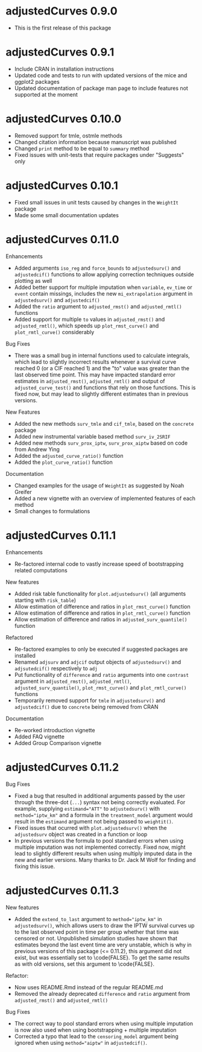 # adjustedCurves 0.9.0

* This is the first release of this package

# adjustedCurves 0.9.1

* Include CRAN in installation instructions
* Updated code and tests to run with updated versions of the mice and ggplot2 packages
* Updated documentation of package man page to include features not supported at the moment

# adjustedCurves 0.10.0

* Removed support for tmle, ostmle methods
* Changed citation information because manuscript was published
* Changed `print` method to be equal to `summary` method
* Fixed issues with unit-tests that require packages under "Suggests" only

# adjustedCurves 0.10.1

* Fixed small issues in unit tests caused by changes in the `WeightIt` package
* Made some small documentation updates

# adjustedCurves 0.11.0

Enhancements

* Added arguments `iso_reg` and `force_bounds` to `adjustedsurv()` and `adjustedcif()` functions to allow applying correction techniques outside plotting as well
* Added better support for multiple imputation when `variable`, `ev_time` or `event` contain missings, includes the new `mi_extrapolation` argument in `adjustedsurv()` and `adjustedcif()`
* Added the `ratio` argument to `adjusted_rmst()` and `adjusted_rmtl()` functions
* Added support for multiple `to` values in `adjusted_rmst()` and `adjusted_rmtl()`, which speeds up `plot_rmst_curve()` and `plot_rmtl_curve()` considerably

Bug Fixes

* There was a small bug in internal functions used to calculate integrals, which lead to slightly incorrect results whenever a survival curve reached 0 (or a CIF reached 1) and the "to" value was greater than the last observed time point. This may have impacted standard error estimates in `adjusted_rmst()`, `adjusted_rmtl()` and output of `adjusted_curve_test()` and functions that rely on those functions. This is fixed now, but may lead to slightly different estimates than in previous versions.

New Features

* Added the new methods `surv_tmle` and `cif_tmle`, based on the `concrete` package
* Added new instrumental variable based method `surv_iv_2SRIF`
* Added new methods `surv_prox_iptw`, `surv_prox_aiptw` based on code from Andrew Ying
* Added the `adjusted_curve_ratio()` function
* Added the `plot_curve_ratio()` function

Documentation

* Changed examples for the usage of `WeightIt` as suggested by Noah Greifer
* Added a new vignette with an overview of implemented features of each method
* Small changes to formulations

# adjustedCurves 0.11.1

Enhancements

* Re-factored internal code to vastly increase speed of bootstrapping related computations

New features

* Added risk table functionality for `plot.adjustedsurv()` (all arguments starting with `risk_table`)
* Allow estimation of difference and ratios in `plot_rmst_curve()` function
* Allow estimation of difference and ratios in `plot_rmtl_curve()` function
* Allow estimation of difference and ratios in `adjusted_surv_quantile()` function

Refactored

* Re-factored examples to only be executed if suggested packages are installed
* Renamed `adjsurv` and `adjcif` output objects of `adjustedsurv()` and `adjsutedcif()` respectively to `adj`
* Put functionality of `difference` and `ratio` arguments into one `contrast` argument in `adjusted_rmst()`, `adjusted_rmtl()`, `adjusted_surv_quantile()`, `plot_rmst_curve()` and `plot_rmtl_curve()` functions
* Temporarily removed support for `tmle` in `adjustedsurv()` and `adjustedcif()` due to `concrete` being removed from CRAN

Documentation

* Re-worked introduction vignette
* Added FAQ vignette
* Added Group Comparison vignette

# adjustedCurves 0.11.2

Bug Fixes

* Fixed a bug that resulted in additional arguments passed by the user through the three-dot (`...`) syntax not being correctly evaluated. For example, supplying `estimand="ATT"` to `adjustedsurv()` with `method="iptw_km"` and a formula in the `treatment_model` argument would result in the `estimand` argument not being passed to `weightit()`.
* Fixed issues that ocurred with `plot.adjustedsurv()` when the `adjustedsurv` object was created in a function or loop
* In previous versions the formula to pool standard errors when using multiple imputation was not implemented correctly. Fixed now, might lead to slightly different results when using multiply imputed data in the new and earlier versions. Many thanks to Dr. Jack M Wolf for finding and fixing this issue.

# adjustedCurves 0.11.3

New features

* Added the `extend_to_last` argument to `method="iptw_km"` in `adjustedsurv()`, which allows users to draw the IPTW survival curves up to the last observed point in time per group whether that time was censored or not. Unpublished simulation studies have shown that estimates beyond the last event time are very unstable, which is why in previous versions of this package (<= 0.11.2), this argument did not exist, but was essentially set to \code{FALSE}. To get the same results as with old versions, set this argument to \code{FALSE}.

Refactor:

* Now uses README.Rmd instead of the regular README.md
* Removed the already deprecated `difference` and `ratio` argument from `adjusted_rmst()` and `adjusted_rmtl()`

Bug Fixes

* The correct way to pool standard errors when using multiple imputation is now also used when using bootstrapping + multiple imputation
* Corrected a typo that lead to the `censoring_model` argument being ignored when using `method="aiptw"` in `adjustedcif()`.
